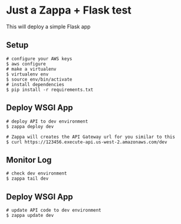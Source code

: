 # Just a Zappa + Flask test

This will deploy a simple Flask app

## Setup
    # configure your AWS keys
    $ aws configure
	# make a virtualenv
	$ virtualenv env
	$ source env/bin/activate
	# install dependencies
	$ pip install -r requirements.txt	

## Deploy WSGI App
    # deploy API to dev environment
    $ zappa deploy dev

    # Zappa will creates the API Gateway url for you similar to this
    $ curl https://123456.execute-api.us-west-2.amazonaws.com/dev

## Monitor Log
    # check dev environment
    $ zappa tail dev

## Deploy WSGI App
    # update API code to dev environment
    $ zappa update dev
